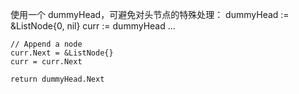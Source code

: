 使用一个 dummyHead，可避免对头节点的特殊处理：
    dummyHead := &ListNode{0, nil}
	curr := dummyHead
    ...
    
    // Append a node
    curr.Next = &ListNode{}  
    curr = curr.Next
    
    return dummyHead.Next
    